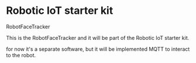 # Robotic IoT starter kit
RobotFaceTracker

This is the RobotFaceTracker and it will be part of the Robotic IoT starter kit.

for now it's a separate software, but it will be implemented MQTT to interact to the robot.
